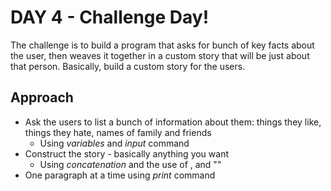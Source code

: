 # DAY 4 - Challenge Day!
The challenge is to build a program that asks for bunch of key facts about the user, then weaves it together in a custom story that will be just about that person. Basically, build a custom story for the users.
## Approach
- Ask the users to list a bunch of information about them: things they like, things they  hate, names of family and friends
    - Using _variables_ and _input_ command
- Construct the story - basically anything you want
    - Using _concatenation_ and the use of , and ""
- One paragraph at a time using _print_ command
